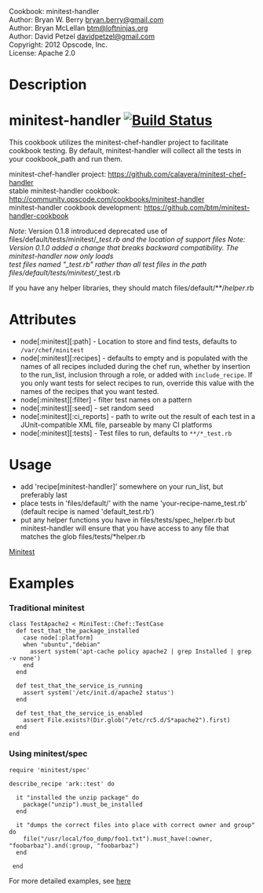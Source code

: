 Cookbook: minitest-handler<br/>
Author: Bryan W. Berry <bryan.berry@gmail.com><br/>
Author: Bryan McLellan <btm@loftninjas.org><br/>
Author: David Petzel <davidpetzel@gmail.com><br/>
Copyright: 2012 Opscode, Inc.<br/>
License: Apache 2.0<br/>

Description
===========

# <a name="title"></a> minitest-handler [![Build Status](https://secure.travis-ci.org/btm/minitest-handler-cookbook.png?branch=master)](http://travis-ci.org/btm/minitest-handler-cookbook)

This cookbook utilizes the minitest-chef-handler project to facilitate
cookbook testing. By default, minitest-handler will collect all the
tests in your cookbook_path and run them. 

minitest-chef-handler project: https://github.com/calavera/minitest-chef-handler<br/>
stable minitest-handler cookbook: http://community.opscode.com/cookbooks/minitest-handler<br/>
minitest-handler cookbook development: https://github.com/btm/minitest-handler-cookbook<br/>

*Note*: Version 0.1.8 introduced deprecated use of
files/default/tests/minitest/*_test.rb and the location of support files
*Note*: Version 0.1.0 added a change that breaks backward compatibility. The minitest-handler now only loads<br/>
test files named "<recipe-name>_test.rb" rather than all test files in the path files/default/tests/minitest/*_test.rb

If you have any helper libraries, they should match files/default/**/*helper*.rb

Attributes
==========

* node[:minitest][:path] - Location to store and find tests, defaults
  to `/var/chef/minitest`
* node[:minitest][:recipes] - defaults to empty and is populated with
  the names of all recipes included during the chef run, whether by
  insertion to the run_list, inclusion through a role, or added with
  `include_recipe`. If you only want tests for select recipes to run,
  override this value with the names of the recipes that you want tested.
* node[:minitest][:filter] - filter test names on a pattern
* node[:minitest][:seed] - set random seed
* node[:minitest][:ci_reports] - path to write out the result of each
  test in a JUnit-compatible XML file, parseable by many CI platforms
* node[:minitest][:tests] - Test files to run, defaults to `**/*_test.rb`

Usage
=====

* add 'recipe[minitest-handler]' somewhere on your run_list, but preferably last
* place tests in 'files/default/' with the name 'your-recipe-name_test.rb' (default recipe is named 'default_test.rb')
* put any helper functions you have in files/tests/spec_helper.rb but
  minitest-handler will ensure that you have access to any file that
  matches the glob files/tests/*helper.rb

[Minitest](https://github.com/seattlerb/minitest)

Examples
========

### Traditional minitest

    class TestApache2 < MiniTest::Chef::TestCase
      def test_that_the_package_installed
        case node[:platform]
        when "ubuntu","debian"
          assert system('apt-cache policy apache2 | grep Installed | grep -v none')
        end
      end

      def test_that_the_service_is_running
        assert system('/etc/init.d/apache2 status')
      end

      def test_that_the_service_is_enabled
        assert File.exists?(Dir.glob("/etc/rc5.d/S*apache2").first)
      end
    end


### Using minitest/spec

    require 'minitest/spec'

    describe_recipe 'ark::test' do

      it "installed the unzip package" do
        package("unzip").must_be_installed
      end

      it "dumps the correct files into place with correct owner and group" do
        file("/usr/local/foo_dump/foo1.txt").must_have(:owner, "foobarbaz").and(:group, "foobarbaz")
      end

     end

For more detailed examples, see [here](https://github.com/calavera/minitest-chef-handler/blob/v0.4.0/examples/spec_examples/files/default/tests/minitest/example_test.rb)
